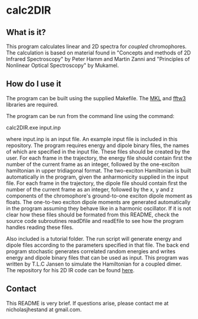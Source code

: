 # calc2DIR

## What is it?
This program calculates linear and 2D spectra for *coupled* chromophores.
The calculation is based on material found in "Concepts and methods of 2D Infrared Spectroscopy" by Peter Hamm and Martin Zanni and "Principles of Nonlinear Optical Spectroscopy" by Mukamel.

## How do I use it
The program can be built using the supplied Makefile.
The [MKL](https://software.intel.com/en-us/mkl/choose-download/linux) and [fftw3](http://www.fftw.org/download.html) libraries are required.

The program can be run from the command line using the command:

calc2DIR.exe input.inp

where input.inp is an input file.
An example input file is included in this repository.
The program requires energy and dipole binary files, the names of which are specified in the input file.
These files should be created by the user.
For each frame in the trajectory, the energy file should contain first the number of the current frame as an integer, followed by the one-exciton hamiltonian in upper tridiagonal format.
The two-exciton Hamiltonian is built automatically in the program, given the anharmonicity supplied in the input file.
For each frame in the trajectory, the dipole file should contain first the number of the current frame as an integer, followed by the x, y and z components of the chromophore's ground-to-one exciton dipole moment as floats.
The one-to-two exciton dipole moments are generated automatically in the program assuming they behave like in a harmonic oscillator.
If it is not clear how these files should be formated from this README, check the source code subroutines readDfile and readEfile to see how the program handles reading these files.

Also included is a tutorial folder.
The run script will generate energy and dipole files according to the parameters specified in that file.
The back end program stochastic generates correlated random energies and writes energy and dipole binary files that can be used as input.
This program was written by T.L.C Jansen to simulate the Hamiltonian for a coupled dimer.
The repository for his 2D IR code can be found [here](https://github.com/GHlacour/NISE_2015).

## Contact
This README is very brief. If questions arise, please contact me at nicholasjhestand at gmail.com.
